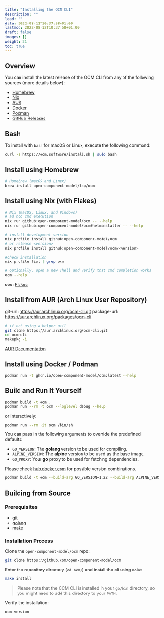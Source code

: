 ```yaml
---
title: "Installing the OCM CLI"
description: ""
lead: ""
date: 2022-08-12T10:37:58+01:00
lastmod: 2022-08-12T10:37:58+01:00
draft: false
images: []
weight: 21
toc: true
---
```


## Overview 

You can install the latest release of the OCM CLI from any of the following sources (more details below):

- [Homebrew](https://brew.sh)
- [Nix](https://nixos.org)
- [AUR](https://aur.archlinux.org/packages/ocm-cli)
- [Docker](https://www.docker.com/)
- [Podman](https://podman.io/)
- [GitHub Releases](https://github.com/open-component-model/ocm/releases)

## Bash

To install with `bash` for macOS or Linux, execute the following command:

```sh
curl -s https://ocm.software/install.sh | sudo bash
```

## Install using Homebrew

```sh
# Homebrew (macOS and Linux)
brew install open-component-model/tap/ocm
```

## Install using Nix (with Flakes)

```sh
# Nix (macOS, Linux, and Windows)
# ad hoc cmd execution
nix run github:open-component-model/ocm -- --help
nix run github:open-component-model/ocm#helminstaller -- --help

# install development version
nix profile install github:open-component-model/ocm
# or release <version>
nix profile install github:open-component-model/ocm/<version>

#check installation
nix profile list | grep ocm

# optionally, open a new shell and verify that cmd completion works
ocm --help
```

see: [Flakes](https://nixos.wiki/wiki/Flakes)

## Install from AUR (Arch Linux User Repository)

git-url: https://aur.archlinux.org/ocm-cli.git
package-url: https://aur.archlinux.org/packages/ocm-cli

```sh
# if not using a helper util
git clone https://aur.archlinux.org/ocm-cli.git
cd ocm-cli
makepkg -i
```

[AUR Documentation](https://wiki.archlinux.org/title/Arch_User_Repository)

## Install using Docker / Podman

```sh
podman run -t ghcr.io/open-component-model/ocm:latest --help
```

## Build and Run It Yourself

```sh
podman build -t ocm .
podman run --rm -t ocm --loglevel debug --help
```

or interactively:

```sh
podman run --rm -it ocm /bin/sh
```

You can pass in the following arguments to override the predefined defaults:

- `GO_VERSION`: The **golang** version to be used for compiling.
- `ALPINE_VERSION`: The **alpine** version to be used as the base image.
- `GO_PROXY`: Your **go** proxy to be used for fetching dependencies.

Please check [hub.docker.com](https://hub.docker.com/_/golang/tags?page=1&name=alpine) for possible version combinations.

```sh
podman build -t ocm --build-arg GO_VERSION=1.22 --build-arg ALPINE_VERSION=3.19 --build-arg GO_PROXY=https://proxy.golang.org .
```

## Building from Source

### Prerequisites

- [git](https://www.git-scm.com/)
- [golang](https://go.dev/)
- make

### Installation Process

Clone the `open-component-model/ocm` repo:

```bash
git clone https://github.com/open-component-model/ocm
```

Enter the repository directory (`cd ocm/`) and install the cli using `make`:

```bash
make install
```

> Please note that the OCM CLI is installed in your `go/bin` directory, so you might need to add this directory to your `PATH`.

Verify the installation:

```bash
ocm version
```
